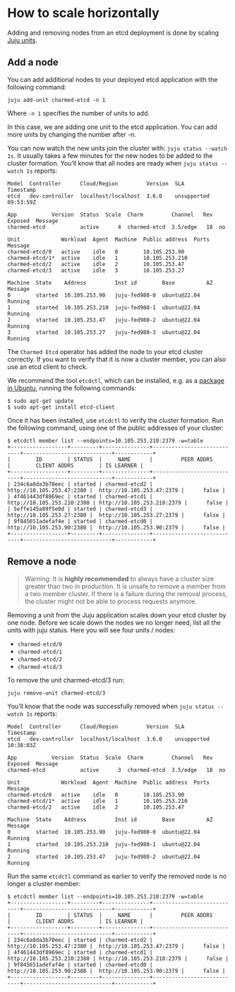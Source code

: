 # How to scale horizontally

Adding and removing nodes from an etcd deployment is done by scaling [Juju units](https://juju.is/docs/juju/unit). 
 
## Add a node
You can add additional nodes to your deployed etcd application with the following command:

`juju add-unit charmed-etcd -n 1`

Where `-n 1` specifies the number of units to add. 

In this case, we are adding one unit to the etcd application. You can add more units by changing the number after -n.

You can now watch the new units join the cluster with: `juju status --watch 1s`. 
It usually takes a few minutes for the new nodes to be added to the cluster formation. 
You’ll know that all nodes are ready when `juju status --watch 1s` reports:

```shell
Model  Controller      Cloud/Region         Version  SLA          Timestamp
etcd   dev-controller  localhost/localhost  3.6.0    unsupported  09:53:59Z

App           Version  Status  Scale  Charm         Channel   Rev  Exposed  Message
charmed-etcd           active      4  charmed-etcd  3.5/edge   18  no       

Unit             Workload  Agent  Machine  Public address  Ports  Message
charmed-etcd/0   active    idle   0        10.105.253.90          
charmed-etcd/1*  active    idle   1        10.105.253.210         
charmed-etcd/2   active    idle   2        10.105.253.47          
charmed-etcd/3   active    idle   3        10.105.253.27          

Machine  State    Address         Inst id        Base          AZ  Message
0        started  10.105.253.90   juju-fed980-0  ubuntu@22.04      Running
1        started  10.105.253.210  juju-fed980-1  ubuntu@22.04      Running
2        started  10.105.253.47   juju-fed980-2  ubuntu@22.04      Running
3        started  10.105.253.27   juju-fed980-3  ubuntu@22.04      Running
```

The `Charmed Etcd` operator has added the node to your etcd cluster correctly.
If you want to verify that it is now a cluster member, you can also use an etcd 
client to check.

We recommend the tool `etcdctl`, which can be installed, e.g. as a [package in 
Ubuntu](https://packages.ubuntu.com/search?keywords=etcd-client&searchon=names&suite=all&section=all), running the following commands:
```shell
$ sudo apt-get update
$ sudo apt-get install etcd-client
```

Once it has been installed, use `etcdctl` to verify the cluster formation. Run 
the following command, using one of the public addresses of your cluster:
```shell
$ etcdctl member list --endpoints=10.105.253.210:2379 -w=table
+------------------+---------+---------------+----------------------------+----------------------------+------------+
|        ID        | STATUS  |     NAME      |         PEER ADDRS         |        CLIENT ADDRS        | IS LEARNER |
+------------------+---------+---------------+----------------------------+----------------------------+------------+
| 234c6a8da3b70eec | started | charmed-etcd2 |  http://10.105.253.47:2380 |  http://10.105.253.47:2379 |      false |
| 4f461443df8969ec | started | charmed-etcd1 | http://10.105.253.210:2380 | http://10.105.253.210:2379 |      false |
| 5effe145a89f5e0d | started | charmed-etcd3 |  http://10.105.253.27:2380 |  http://10.105.253.27:2379 |      false |
| 9f845651adefaf4e | started | charmed-etcd0 |  http://10.105.253.90:2380 |  http://10.105.253.90:2379 |      false |
+------------------+---------+---------------+----------------------------+----------------------------+------------+
```

## Remove a node
> Warning: It is **highly recommended** to always have a cluster size greater 
> than two in production. It is unsafe to remove a member from a two member 
> cluster. If there is a failure during the removal process, the cluster might
> not be able to process requests anymore.

Removing a unit from the Juju application scales down your etcd cluster by one 
node. Before we scale down the nodes we no longer need, list all the units with 
juju status. Here you will see four units / nodes: 
- `charmed-etcd/0`
- `charmed-etcd/1`
- `charmed-etcd/2`
- `charmed-etcd/3`

To remove the unit charmed-etcd/3 run:

```shell
juju remove-unit charmed-etcd/3
```
You’ll know that the node was successfully removed when `juju status --watch 1s` reports:
```shell
Model  Controller      Cloud/Region         Version  SLA          Timestamp
etcd   dev-controller  localhost/localhost  3.6.0    unsupported  10:38:03Z

App           Version  Status  Scale  Charm         Channel   Rev  Exposed  Message
charmed-etcd           active      3  charmed-etcd  3.5/edge   18  no       

Unit             Workload  Agent  Machine  Public address  Ports  Message
charmed-etcd/0   active    idle   0        10.105.253.90          
charmed-etcd/1*  active    idle   1        10.105.253.210         
charmed-etcd/2   active    idle   2        10.105.253.47          

Machine  State    Address         Inst id        Base          AZ  Message
0        started  10.105.253.90   juju-fed980-0  ubuntu@22.04      Running
1        started  10.105.253.210  juju-fed980-1  ubuntu@22.04      Running
2        started  10.105.253.47   juju-fed980-2  ubuntu@22.04      Running
```

Run the same `etcdctl` command as earlier to verify the removed node is no longer a cluster member:
```shell
$ etcdctl member list --endpoints=10.105.253.210:2379 -w=table
+------------------+---------+---------------+----------------------------+----------------------------+------------+
|        ID        | STATUS  |     NAME      |         PEER ADDRS         |        CLIENT ADDRS        | IS LEARNER |
+------------------+---------+---------------+----------------------------+----------------------------+------------+
| 234c6a8da3b70eec | started | charmed-etcd2 |  http://10.105.253.47:2380 |  http://10.105.253.47:2379 |      false |
| 4f461443df8969ec | started | charmed-etcd1 | http://10.105.253.210:2380 | http://10.105.253.210:2379 |      false |
| 9f845651adefaf4e | started | charmed-etcd0 |  http://10.105.253.90:2380 |  http://10.105.253.90:2379 |      false |
+------------------+---------+---------------+----------------------------+----------------------------+------------+
```